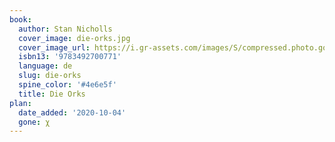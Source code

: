 ```yaml
---
book:
  author: Stan Nicholls
  cover_image: die-orks.jpg
  cover_image_url: https://i.gr-assets.com/images/S/compressed.photo.goodreads.com/books/1181502421l/1159517.jpg
  isbn13: '9783492700771'
  language: de
  slug: die-orks
  spine_color: '#4e6e5f'
  title: Die Orks
plan:
  date_added: '2020-10-04'
  gone: χ
---
```

